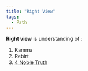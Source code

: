 ```yaml
---
title: "Right View"
tags:
  - Path
---
```


**Right view** is understanding of :

1. Kamma
2. Rebirt
3. [4 Noble Truth](4%20Noble%20Truth.md)


